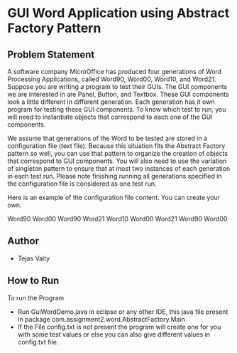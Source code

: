 # GUI Word Application using Abstract Factory Pattern

## Problem Statement
A software company MicroOffice has produced four generations of Word Processing Applications, called Word90, Word00, Word10, and Word21. Suppose you are writing a program to test their GUIs. The GUI components we are interested in are Panel, Button, and Textbox. These GUI components look a little different in different generation. Each generation has it own program for testing these GUI components. To know which test to run, you will need to instantiate objects that correspond to each one of the GUI components.

We assume that generations of the Word to be tested are stored in a configuration file (text file). Because this situation fits the Abstract Factory pattern so well, you can use that pattern to organize the creation of objects that correspond to GUI components. You will also need to use the variation of singleton pattern to ensure that at most two instances of each generation in each test run. Please note finishing running all generations specified in the configuration file is considered as one test run.

Here is an example of the configuration file content. You can create your own.

Word90
Word00
Word90
Word21
Word10
Word00
Word21
Word90
Word00

## Author
- Tejas Vaity

## How to Run
To run the Program
- Run GuiWordDemo.java in eclipse or any other IDE, this java file present in package com.assignment2.word.AbstractFactory.Main
- If the File config.txt is not present the program will create one for you with some test values or else you can also give different values in config.txt file.